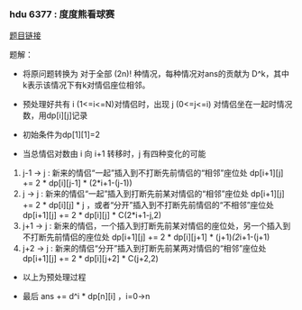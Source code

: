 ### hdu 6377 : 度度熊看球赛

[题目链接](http://acm.hdu.edu.cn/showproblem.php?pid=6377)

题解：

- 将原问题转换为 对于全部 (2n)! 种情况，每种情况对ans的贡献为 D^k，其中k表示该情况下有k对情侣座位相邻。

 

- 预处理好共有 i (1<=i<=N)对情侣时，出现 j (0<=j<=i) 对情侣坐在一起时情况数，用dp[i][j]记录
- 初始条件为dp[1][1]=2
- 当总情侣对数由 i 向 i+1 转移时，j 有四种变化的可能

1. j-1 → j : 新来的情侣“一起”插入到不打断先前情侣的“相邻”座位处 dp[i+1][j] += 2 * dp[i][j-1] * (2*i+1-(j-1))
2. j → j : 新来的情侣“一起”插入到打断先前某对情侣的“相邻”座位处 dp[i+1][j] += 2 * dp[i][j] * j ，或者“分开”插入到不打断先前情侣的“不相邻”座位处  dp[i+1][j] += 2 * dp[i][j] * C(2*i+1-j,2)
3. j+1 → j : 新来的情侣，一个插入到打断先前某对情侣的座位处，另一个插入到不打断先前情侣的座位处 dp[i+1][j] += 2 * dp[i][j+1] * (j+1)*(2*i+1-(j+1)
4. j+2 → j : 新来的情侣“分开”插入到打断先前某两对情侣的“相邻”座位处 dp[i+1][j] += 2 * dp[i][j+2] * C(j+2,2)

- 以上为预处理过程

 

- 最后 ans += d^i * dp[n][i] ，i=0→n